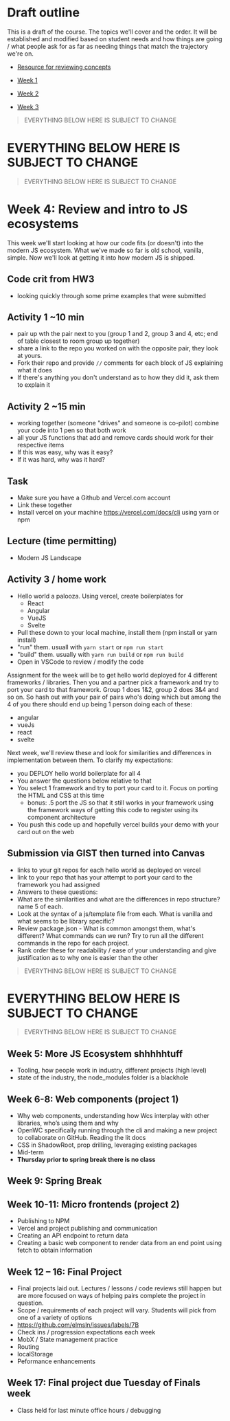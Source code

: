 # Draft outline
This is a draft of the course. The topics we'll cover and the order. It will be established and modified based on student needs and how things are going / what people ask for as far as needing things that match the trajectory we're on.
- [Resource for reviewing concepts](https://youtube.com/playlist?list=PLJQupiji7J5efO_Q5VGZcPE4O_TM_HGP4)

- [Week 1](https://github.com/elmsln/edtechjoker/tree/master/sp-23/week-1)
- [Week 2](https://github.com/elmsln/edtechjoker/tree/master/sp-23/week-2)
- [Week 3](https://github.com/elmsln/edtechjoker/tree/master/sp-23/week-3)

> EVERYTHING BELOW HERE IS SUBJECT TO CHANGE
# EVERYTHING BELOW HERE IS SUBJECT TO CHANGE
> EVERYTHING BELOW HERE IS SUBJECT TO CHANGE

# Week 4:  Review and intro to JS ecosystems

This week we'll start looking at how our code fits (or doesn't) into the modern JS ecosystem. What we've made so far is old school, vanilla, simple. Now we'll look at getting it into how modern JS is shipped.

## Code crit from HW3
- looking quickly through some prime examples that were submitted

## Activity 1 ~10 min
- pair up wth the pair next to you (group 1 and 2, group 3 and 4, etc; end of table closest to room group up together)
- share a link to the repo you worked on with the opposite pair, they look at yours.
- Fork their repo and provide `//` comments for each block of JS explaining what it does
- If there's anything you don't understand as to how they did it, ask them to explain it

## Activity 2 ~15 min
- working together (someone "drives" and someone is co-pilot) combine your code into 1 pen so that both work
- all your JS functions that add and remove cards should work for their respective items
- If this was easy, why was it easy?
- If it was hard, why was it hard?

## Task
- Make sure you have a Github and Vercel.com account
- Link these together
- Install vercel on your machine https://vercel.com/docs/cli using yarn or npm

## Lecture (time permitting)
- Modern JS Landscape

## Activity 3 / home work
- Hello world a palooza. Using vercel, create boilerplates for
  - React
  - Angular
  - VueJS
  - Svelte
- Pull these down to your local machine, install them (npm install or yarn install)
- "run" them. usuall with `yarn start` or `npm run start`
- "build" them. usually with `yarn run build` or `npm run build`
- Open in VSCode to review / modify the code

Assignment for the week will be to get hello world deployed for 4 different frameworks / libraries. Then you and a partner pick a framework and try to port your card to that framework. Group 1 does 1&2, group 2 does 3&4 and so on. So hash out with your pair of pairs who's doing which but among the 4 of you there should end up being 1 person doing each of these:
- angular
- vueJs
- react
- svelte

Next week, we'll review these and look for similarities and differences in implementation between them. To clarify my expectations:
- you DEPLOY hello world boilerplate for all 4
- You answer the questions below relative to that
- You select 1 framework and try to port your card to it. Focus on porting the HTML and CSS at this time
  - bonus: .5 port the JS so that it still works in your framework using the framework ways of getting this code to register using its component architecture
- You push this code up and hopefully vercel builds your demo with your card out on the web

## Submission via GIST then turned into Canvas
- links to your git repos for each hello world as deployed on vercel
- link to your repo that has your attempt to port your card to the framework you had assigned
- Answers to these questions:
- What are the similarities and what are the differences in repo structure? name 5 of each.
- Look at the syntax of a js/template file from each. What is vanilla and what seems to be library specific?
- Review package.json - What is common amongst them, what's different? What commands can we run? Try to run all the different commands in the repo for each project.
- Rank order these for readability / ease of your understanding and give justification as to why one is easier than the other


> EVERYTHING BELOW HERE IS SUBJECT TO CHANGE
# EVERYTHING BELOW HERE IS SUBJECT TO CHANGE
> EVERYTHING BELOW HERE IS SUBJECT TO CHANGE


## Week 5: More JS Ecosystem shhhhhtuff
- Tooling, how people work in industry, different projects (high level)
- state of the industry, the node_modules folder is a blackhole

## Week 6-8: Web components (project 1)
- Why web components, understanding how Wcs interplay with other libraries, who’s using them and why
- OpenWC specifically running through the cli and making a new project to collaborate on GitHub. Reading the lit docs
- CSS in ShadowRoot, prop drilling, leveraging existing packages
- Mid-term
- **Thursday prior to spring break there is no class**

## Week 9: Spring Break

## Week 10-11: Micro frontends (project 2)
- Publishing to NPM
- Vercel and project publishing and communication
- Creating an API endpoint to return data
- Creating a basic web component to render data from an end point using fetch to obtain information

## Week 12 – 16: Final Project
- Final projects laid out. Lectures / lessons / code reviews still happen but are more focused on ways of helping pairs complete the project in question.
- Scope / requirements of each project will vary. Students will pick from one of a variety of options
- https://github.com/elmsln/issues/labels/7B
- Check ins / progression expectations each week
- MobX / State management practice
- Routing
- localStorage
- Peformance enhancements

## Week 17: Final project due Tuesday of Finals week
- Class held for last minute office hours / debugging
